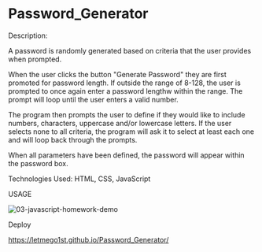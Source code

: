 # Password_Generator

Description: 

A password is randomly generated based on criteria that the user provides when prompted.

When the user clicks the button "Generate Password" they are first promoted for password length. If outside the range of 8-128, the user is prompted to once again enter a password lengthw within the range. The prompt will loop until the user enters a valid number.

The program then prompts the user to define if they would like to include numbers, characters, uppercase and/or lowercase letters. If the user selects none to all criteria, the program will ask it to select at least each one and will loop back through the prompts.

When all parameters have been defined, the password will appear within the password box.

Technologies Used: HTML, CSS, JavaScript

USAGE


![03-javascript-homework-demo](https://user-images.githubusercontent.com/119816112/220478017-c7a8fe04-4f18-4ada-a03e-9bb568834e3c.png)

Deploy

https://letmego1st.github.io/Password_Generator/
